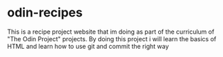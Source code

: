 # odin-recipes
This is a recipe project website that im doing as part of the curriculum of "The Odin Project" projects. By doing this project i will learn the basics of HTML and learn how to use git and commit the right way